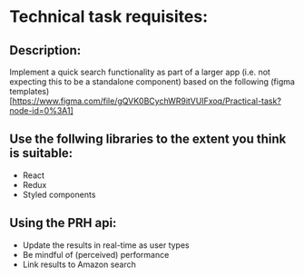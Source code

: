 # Technical task requisites:

## Description:

Implement a quick search functionality as part of a larger app (i.e. not expecting this to be a standalone component) based on the following (figma templates)[https://www.figma.com/file/gQVK0BCychWR9itVUIFxoq/Practical-task?node-id=0%3A1]

## Use the follwing libraries to the extent you think is suitable:

- React
- Redux
- Styled components

## Using the PRH api:

- Update the results in real-time as user types
- Be mindful of (perceived) performance
- Link results to Amazon search
